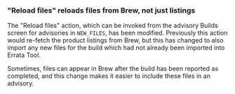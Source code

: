### "Reload files" reloads files from Brew, not just listings

The "Reload files" action, which can be invoked from the advisory Builds
screen for advisories in `NEW_FILES`, has been modified. Previously this
action would re-fetch the product listings from Brew, but this has changed
to also import any new files for the build which had not already been
imported into Errata Tool.

Sometimes, files can appear in Brew after the build has been reported as
completed, and this change makes it easier to include these files in an
advisory.
